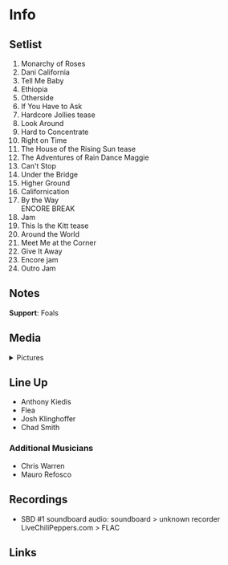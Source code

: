 # Info

## Setlist

1. Monarchy of Roses
2. Dani California
3. Tell Me Baby
4. Ethiopia
5. Otherside
6. If You Have to Ask
7. Hardcore Jollies tease
8. Look Around
9. Hard to Concentrate
10. Right on Time
11. The House of the Rising Sun tease
12. The Adventures of Rain Dance Maggie
13. Can't Stop
14. Under the Bridge
15. Higher Ground
16. Californication
17. By the Way
<br> ENCORE BREAK
18. Jam
19. This Is the Kitt tease
20. Around the World
21. Meet Me at the Corner
22. Give It Away
23. Encore jam
24. Outro Jam

## Notes

**Support**: Foals

## Media 

<details>
  <summary>Pictures</summary>
  <!--<img alt="Setlist" title="Setlist" src="_.jpg" height="200" />
  <img alt="Flyer" title="Flyer" src="_.jpg" height="200" />-->
</details>

## Line Up

* Anthony Kiedis
* Flea
* Josh Klinghoffer
* Chad Smith

### Additional Musicians

* Chris Warren  
* Mauro Refosco

## Recordings

* SBD #1 soundboard audio: soundboard > unknown recorder LiveChiliPeppers.com > FLAC  

## Links
